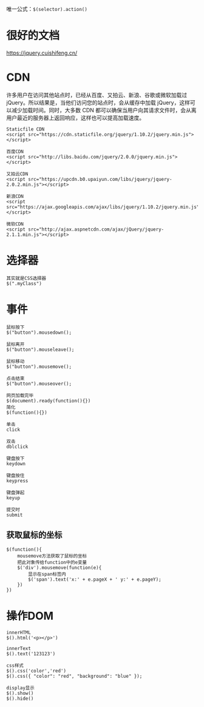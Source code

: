 唯一公式：`$(selector).action()`

# 很好的文档
https://jquery.cuishifeng.cn/

# CDN
许多用户在访问其他站点时，已经从百度、又拍云、新浪、谷歌或微软加载过 jQuery。所以结果是，当他们访问您的站点时，会从缓存中加载 jQuery，这样可以减少加载时间。同时，大多数 CDN 都可以确保当用户向其请求文件时，会从离用户最近的服务器上返回响应，这样也可以提高加载速度。
```
Staticfile CDN
<script src="https://cdn.staticfile.org/jquery/1.10.2/jquery.min.js"></script>

百度CDN
<script src="http://libs.baidu.com/jquery/2.0.0/jquery.min.js"></script>

又拍云CDN
<script src="https://upcdn.b0.upaiyun.com/libs/jquery/jquery-2.0.2.min.js"></script>

新浪CDN
<script src="https://ajax.googleapis.com/ajax/libs/jquery/1.10.2/jquery.min.js"></script>

微软CDN
<script src="http://ajax.aspnetcdn.com/ajax/jQuery/jquery-2.1.1.min.js"></script>
```

# 选择器
```
其实就是CSS选择器
$(".myClass")
```

# 事件
```
鼠标按下
$("button").mousedown();

鼠标离开
$("button").mouseleave();

鼠标移动
$("button").mousemove();

点击结束
$("button").mouseover();

网页加载完毕
$(document).ready(function(){})
简化
$(function(){})

单击
click

双击
dblclick

键盘按下
keydown

键盘按住
keypress

键盘弹起
keyup

提交时
submit
```

## 获取鼠标的坐标
```
$(function(){
    mousemove方法获取了鼠标的坐标
    把此对象传给function中的e变量
    $('div').mousemove(function(e){
        显示在span标签内
        $('span').text('x:' + e.pageX + ' y:' + e.pageY);
    })
})
```

# 操作DOM
```
innerHTML
$().html('<p></p>')

innerText
$().text('123123')

css样式
$().css('color','red')
$().css({ "color": "red", "background": "blue" });

display显示
$().show()
$().hide()
```